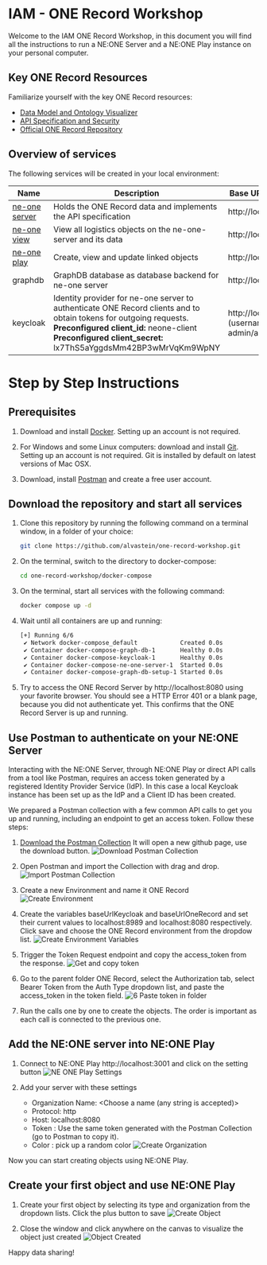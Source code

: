 # IAM - ONE Record Workshop

Welcome to the IAM ONE Record Workshop, in this document you will find all the instructions to run a NE:ONE Server and a NE:ONE Play instance on your personal computer.

## Key ONE Record Resources

Familiarize yourself with the key ONE Record resources:
- [Data Model and Ontology Visualizer](https://aloccid-iata.github.io/ontology_visualizer/)
- [API Specification and Security](https://iata-cargo.github.io/ONE-Record/)
- [Official ONE Record Repository](https://github.com/IATA-Cargo/ONE-Record)

## Overview of services

The following services will be created in your local environment:

| Name | Description | Base URL / Admin UI |
|-|-|-|
| [ne-one server](https://git.openlogisticsfoundation.org/wg-digitalaircargo/ne-one) | Holds the ONE Record data and implements the API specification | http://localhost:8080 |
| [ne-one view](https://git.openlogisticsfoundation.org/wg-digitalaircargo/ne-one-view) | View all logistics objects on the ne-one-server and its data | http://localhost:3000 |
| [ne-one play](https://github.com/alvastein/neoneplay) | Create, view and update linked objects | http://localhost:3001 |
| graphdb | GraphDB database as database backend for ne-one server | http://localhost:7200 |
| keycloak | Identity provider for ne-one server to authenticate ONE Record clients and to obtain tokens for outgoing requests. <br/> **Preconfigured client_id:** neone-client<br/> **Preconfigured client_secret:** lx7ThS5aYggdsMm42BP3wMrVqKm9WpNY  | http://localhost:8989 <br/> (username/password: admin/admin)|

# Step by Step Instructions

## Prerequisites

1. Download and install [Docker](https://docs.docker.com/get-docker/). Setting up an account is not required.

2. For Windows and some Linux computers: download and install [Git](https://git-scm.com/downloads). Setting up an account is not required. Git is installed by default on latest versions of Mac OSX.

3. Download, install [Postman](https://www.postman.com/downloads/) and create a free user account.

## Download the repository and start all services

1. Clone this repository by running the following command on a terminal window, in a folder of your choice:
   ```bash
   git clone https://github.com/alvastein/one-record-workshop.git
   ```
2. On the terminal, switch to the directory to docker-compose:
   ```bash
   cd one-record-workshop/docker-compose
   ```
3. On the terminal, start all services with the following command:
   ```bash
   docker compose up -d
   ```
4. Wait until all containers are up and running:
   ```bash
   [+] Running 6/6
    ✔ Network docker-compose_default            Created 0.0s 
    ✔ Container docker-compose-graph-db-1       Healthy 0.0s 
    ✔ Container docker-compose-keycloak-1       Healthy 0.0s 
    ✔ Container docker-compose-ne-one-server-1  Started 0.0s 
    ✔ Container docker-compose-graph-db-setup-1 Started 0.0s
   ```
2. Try to access the ONE Record Server by  http://localhost:8080 using your favorite browser. 
   You should see a HTTP Error 401 or a blank page, because you did not authenticate yet. This confirms that the ONE Record Server is up and running.


## Use Postman to authenticate on your NE:ONE Server
Interacting with the NE:ONE Server, through NE:ONE Play or direct API calls from a tool like Postman, requires an access token generated by a registered Identity Provider Service (IdP). In this case a local Keycloak instance has been set up as the IdP and a Client ID has been created.

We prepared a Postman collection with a few common API calls to get you up and running, including an endpoint to get an access token. Follow these steps:
1. [Download the Postman Collection](./assets/postman/Workshop.postman_collection.json) It will open a new github page, use the download button.
![Download Postman Collection](https://github.com/alvastein/one-record-workshop/assets/168312567/1bb2c3d8-d867-4408-b8a4-6c6702113f29)

2. Open Postman and import the Collection with drag and drop.
![Import Postman Collection](https://github.com/alvastein/one-record-workshop/assets/168312567/fdf9165e-9eea-45f3-b49b-6f9cbdb885cd)

3. Create a new Environment and name it ONE Record
![Create Environment](https://github.com/alvastein/one-record-workshop/assets/168312567/abc2bfcb-1795-4f02-a641-e253358c3687)

4. Create the variables baseUrlKeycloak and baseUrlOneRecord and set their current values to localhost:8989 and localhost:8080 respectively. Click save and choose the ONE Record environment from the dropdow list.
![Create Environment Variables](https://github.com/alvastein/one-record-workshop/assets/168312567/8cb080f3-c7ec-464b-9002-240f657d1616)

5. Trigger the Token Request endpoint and copy the access_token from the response.
![Get and copy token](https://github.com/alvastein/one-record-workshop/assets/168312567/0a65be1d-b068-4f8e-8b80-e3c6c4f15910)

6. Go to the parent folder ONE Record, select the Authorization tab, select Bearer Token from the Auth Type dropdown list, and paste the access_token in the token field.
![6 Paste token in folder](https://github.com/alvastein/one-record-workshop/assets/168312567/4c25da31-3ce6-47cc-a208-6661035ba9e9)

7. Run the calls one by one to create the objects. The order is important as each call is connected to the previous one.

## Add the NE:ONE server into NE:ONE Play

1. Connect to NE:ONE Play http://localhost:3001 and click on the setting button
![NE ONE Play Settings](https://github.com/alvastein/one-record-workshop/assets/168312567/acbf2874-06f0-403e-b6d5-914607df0e13)

2. Add your server with these settings
    - Organization Name: <Choose a name (any string is accepted)>
    - Protocol: http
    - Host: localhost:8080  
    - Token : Use the same token generated with the Postman Collection (go to Postman to copy it).
    - Color : pick up a random color
![Create Organization](https://github.com/alvastein/one-record-workshop/assets/168312567/04c07578-c28a-4390-9c53-10056e4be4b3)

Now you can start creating objects using NE:ONE Play. 


## Create your first object and use NE:ONE Play

1. Create your first object by selecting its type and organization from the dropdown lists. Click the plus button to save
![Create Object](https://github.com/alvastein/one-record-workshop/assets/168312567/d9906005-e49e-47d0-9d97-4cbddd86feed)

2. Close the window and click anywhere on the canvas to visualize the object just created
![Object Created](https://github.com/alvastein/one-record-workshop/assets/168312567/de0f7c9c-8f6f-4b3b-9b7b-a5f6468cce4c)

Happy data sharing!
